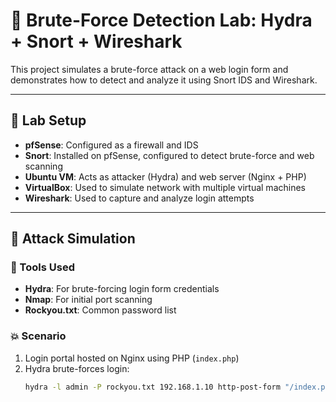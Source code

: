 # 🔐 Brute-Force Detection Lab: Hydra + Snort + Wireshark

This project simulates a brute-force attack on a web login form and demonstrates how to detect and analyze it using Snort IDS and Wireshark.

---

## 🧪 Lab Setup

- **pfSense**: Configured as a firewall and IDS
- **Snort**: Installed on pfSense, configured to detect brute-force and web scanning
- **Ubuntu VM**: Acts as attacker (Hydra) and web server (Nginx + PHP)
- **VirtualBox**: Used to simulate network with multiple virtual machines
- **Wireshark**: Used to capture and analyze login attempts

---

## 🚨 Attack Simulation

### 🔨 Tools Used
- **Hydra**: For brute-forcing login form credentials
- **Nmap**: For initial port scanning
- **Rockyou.txt**: Common password list

### 💥 Scenario

1. Login portal hosted on Nginx using PHP (`index.php`)
2. Hydra brute-forces login:
   ```bash
   hydra -l admin -P rockyou.txt 192.168.1.10 http-post-form "/index.php:username=^USER^&password=^PASS^:Login Failed" -V
